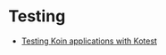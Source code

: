 # Testing


- [Testing Koin applications with Kotest](https://dev.to/kerooker/testing-koin-applications-with-kotlintest-1iip)
